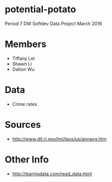 # potential-potato
Period 7 DW Softdev Data Project March 2016

# Members
* Tiffany Lei
* Shawn Li
* Dalton Wu

# Data
* Crime rates

# Sources
* http://www.dlt.ri.gov/lmi/laus/us/annavg.htm

# Other Info
* http://learnjsdata.com/read_data.html